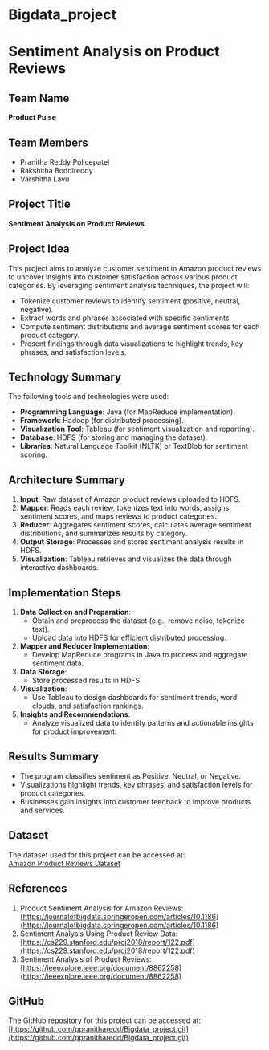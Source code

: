 # Bigdata_project

# Sentiment Analysis on Product Reviews

## Team Name
**Product Pulse**

## Team Members
- Pranitha Reddy Policepatel
- Rakshitha Boddireddy
- Varshitha Lavu

## Project Title
**Sentiment Analysis on Product Reviews**

## Project Idea
This project aims to analyze customer sentiment in Amazon product reviews to uncover insights into customer satisfaction across various product categories. By leveraging sentiment analysis techniques, the project will:
- Tokenize customer reviews to identify sentiment (positive, neutral, negative).
- Extract words and phrases associated with specific sentiments.
- Compute sentiment distributions and average sentiment scores for each product category.
- Present findings through data visualizations to highlight trends, key phrases, and satisfaction levels.

## Technology Summary
The following tools and technologies were used:
- **Programming Language**: Java (for MapReduce implementation).
- **Framework**: Hadoop (for distributed processing).
- **Visualization Tool**: Tableau (for sentiment visualization and reporting).
- **Database**: HDFS (for storing and managing the dataset).
- **Libraries**: Natural Language Toolkit (NLTK) or TextBlob for sentiment scoring.

## Architecture Summary
1. **Input**: Raw dataset of Amazon product reviews uploaded to HDFS.
2. **Mapper**: Reads each review, tokenizes text into words, assigns sentiment scores, and maps reviews to product categories.
3. **Reducer**: Aggregates sentiment scores, calculates average sentiment distributions, and summarizes results by category.
4. **Output Storage**: Processes and stores sentiment analysis results in HDFS.
5. **Visualization**: Tableau retrieves and visualizes the data through interactive dashboards.

## Implementation Steps
1. **Data Collection and Preparation**:
   - Obtain and preprocess the dataset (e.g., remove noise, tokenize text).
   - Upload data into HDFS for efficient distributed processing.
2. **Mapper and Reducer Implementation**:
   - Develop MapReduce programs in Java to process and aggregate sentiment data.
3. **Data Storage**:
   - Store processed results in HDFS.
4. **Visualization**:
   - Use Tableau to design dashboards for sentiment trends, word clouds, and satisfaction rankings.
5. **Insights and Recommendations**:
   - Analyze visualized data to identify patterns and actionable insights for product improvement.

## Results Summary
- The program classifies sentiment as Positive, Neutral, or Negative.
- Visualizations highlight trends, key phrases, and satisfaction levels for product categories.
- Businesses gain insights into customer feedback to improve products and services.

## Dataset
The dataset used for this project can be accessed at:  
[Amazon Product Reviews Dataset](https://www.kaggle.com/datasets/saurav9786/amazon-product-reviews)

## References
1. Product Sentiment Analysis for Amazon Reviews:  
   [https://journalofbigdata.springeropen.com/articles/10.1186](https://journalofbigdata.springeropen.com/articles/10.1186)
2. Sentiment Analysis Using Product Review Data:  
   [https://cs229.stanford.edu/proj2018/report/122.pdf](https://cs229.stanford.edu/proj2018/report/122.pdf)
3. Sentiment Analysis of Product Reviews:  
   [https://ieeexplore.ieee.org/document/8862258](https://ieeexplore.ieee.org/document/8862258)

## GitHub
The GitHub repository for this project can be accessed at:  
[https://github.com/ppranitharedd/Bigdata_project.git](https://github.com/ppranitharedd/Bigdata_project.git)

